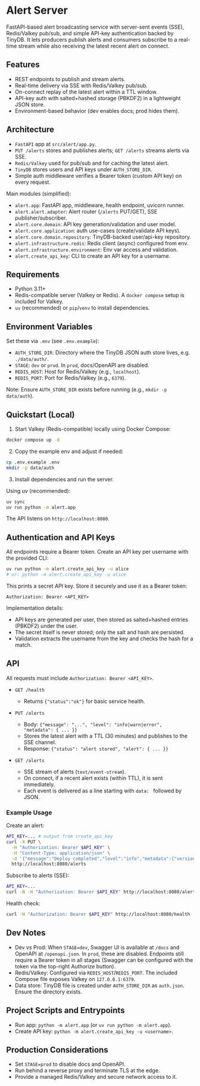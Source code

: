 # Alert Server

FastAPI-based alert broadcasting service with server-sent events (SSE), Redis/Valkey pub/sub, and simple API-key authentication backed by TinyDB. It lets producers publish alerts and consumers subscribe to a real-time stream while also receiving the latest recent alert on connect.

## Features

- REST endpoints to publish and stream alerts.
- Real-time delivery via SSE with Redis/Valkey pub/sub.
- On-connect replay of the latest alert within a TTL window.
- API-key auth with salted+hashed storage (PBKDF2) in a lightweight JSON store.
- Environment-based behavior (dev enables docs; prod hides them).

## Architecture

- `FastAPI` app at `src/alert/app.py`.
- `PUT /alerts` stores and publishes alerts; `GET /alerts` streams alerts via SSE.
- `Redis/Valkey` used for pub/sub and for caching the latest alert.
- `TinyDB` stores users and API keys under `AUTH_STORE_DIR`.
- Simple auth middleware verifies a Bearer token (custom API key) on every request.

Main modules (simplified):

- `alert.app`: FastAPI app, middleware, health endpoint, uvicorn runner.
- `alert.alert.adapter`: Alert router (`/alerts` PUT/GET), SSE publisher/subscriber.
- `alert.core.domain`: API key generation/validation and user model.
- `alert.core.application`: auth use-cases (create/validate API keys).
- `alert.core.domain.repository`: TinyDB-backed user/api-key repository.
- `alert.infrastructure.redis`: Redis client (async) configured from env.
- `alert.infrastructure.environment`: Env var access and validation.
- `alert.create_api_key`: CLI to create an API key for a username.

## Requirements

- Python 3.11+
- Redis-compatible server (Valkey or Redis). A `docker compose` setup is included for Valkey.
- `uv` (recommended) or `pip`/`venv` to install dependencies.

## Environment Variables

Set these via `.env` (see `.env.example`):

- `AUTH_STORE_DIR`: Directory where the TinyDB JSON auth store lives, e.g. `./data/auth/`.
- `STAGE`: `dev` or `prod`. In `prod`, docs/OpenAPI are disabled.
- `REDIS_HOST`: Host for Redis/Valkey (e.g., `localhost`).
- `REDIS_PORT`: Port for Redis/Valkey (e.g., `6379`).

Note: Ensure `AUTH_STORE_DIR` exists before running (e.g., `mkdir -p data/auth`).

## Quickstart (Local)

1. Start Valkey (Redis-compatible) locally using Docker Compose:

```bash
docker compose up -d
```

2. Copy the example env and adjust if needed:

```bash
cp .env.example .env
mkdir -p data/auth
```

3. Install dependencies and run the server.

Using uv (recommended):

```bash
uv sync
uv run python -m alert.app
```

The API listens on `http://localhost:8080`.

## Authentication and API Keys

All endpoints require a Bearer token. Create an API key per username with the provided CLI:

```bash
uv run python -m alert.create_api_key -u alice
# or: python -m alert.create_api_key -u alice
```

This prints a secret API key. Store it securely and use it as a Bearer token:

```
Authorization: Bearer <API_KEY>
```

Implementation details:

- API keys are generated per user, then stored as salted+hashed entries (PBKDF2) under the user.
- The secret itself is never stored; only the salt and hash are persisted.
- Validation extracts the username from the key and checks the hash for a match.

## API

All requests must include `Authorization: Bearer <API_KEY>`.

- `GET /health`

  - Returns `{"status":"ok"}` for basic service health.

- `PUT /alerts`

  - Body: `{"message": "...", "level": "info|warn|error", "metadata": { ... }}`
  - Stores the latest alert with a TTL (30 minutes) and publishes to the SSE channel.
  - Response: `{"status": "alert stored", "alert": { ... }}`

- `GET /alerts`
  - SSE stream of alerts (`text/event-stream`).
  - On connect, if a recent alert exists (within TTL), it is sent immediately.
  - Each event is delivered as a line starting with `data: ` followed by JSON.

### Example Usage

Create an alert:

```bash
API_KEY=... # output from create_api_key
curl -X PUT \
  -H "Authorization: Bearer $API_KEY" \
  -H "Content-Type: application/json" \
  -d '{"message":"Deploy completed","level":"info","metadata":{"version":"1.2.3"}}' \
  http://localhost:8080/alerts
```

Subscribe to alerts (SSE):

```bash
API_KEY=...
curl -N -H "Authorization: Bearer $API_KEY" http://localhost:8080/alerts
```

Health check:

```bash
curl -H "Authorization: Bearer $API_KEY" http://localhost:8080/health
```

## Dev Notes

- Dev vs Prod: When `STAGE=dev`, Swagger UI is available at `/docs` and OpenAPI at `/openapi.json`. In `prod`, these are disabled. Endpoints still require a Bearer token in all stages (Swagger can be configured with the token via the top-right Authorize button).
- Redis/Valkey: Configured via `REDIS_HOST`/`REDIS_PORT`. The included Compose file exposes Valkey on `127.0.0.1:6379`.
- Data store: TinyDB file is created under `AUTH_STORE_DIR` as `auth.json`. Ensure the directory exists.

## Project Scripts and Entrypoints

- Run app: `python -m alert.app` (or `uv run python -m alert.app`).
- Create API key: `python -m alert.create_api_key -u <username>`.

## Production Considerations

- Set `STAGE=prod` to disable docs and OpenAPI.
- Run behind a reverse proxy and terminate TLS at the edge.
- Provide a managed Redis/Valkey and secure network access to it.
